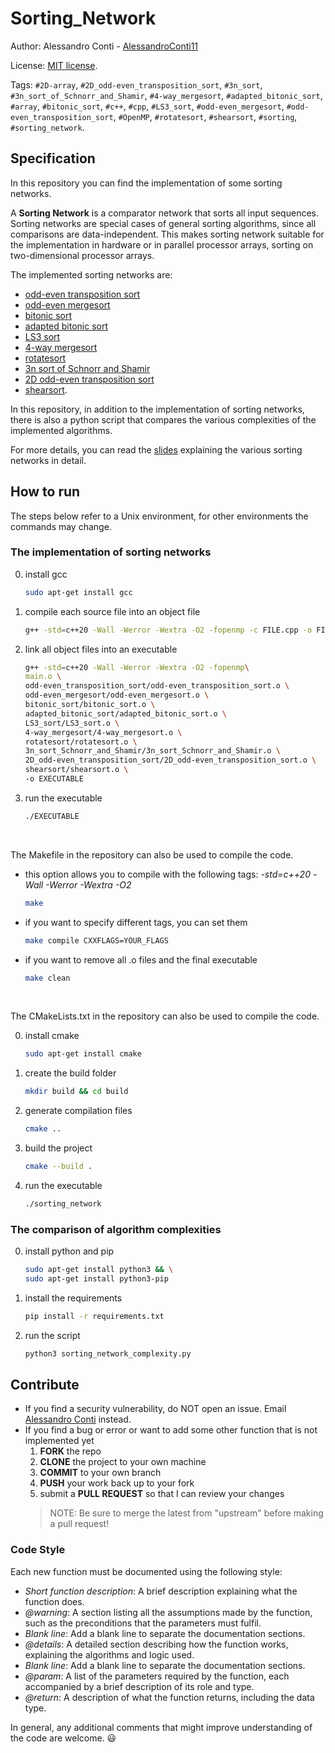 # Sorting_Network


Author: Alessandro Conti - [AlessandroConti11](https://github.com/AlessandroConti11)

License: [MIT license](LICENSE).


Tags: `#2D-array`, `#2D_odd-even_transposition_sort`, `#3n_sort`, `#3n_sort_of_Schnorr_and_Shamir`, `#4-way_mergesort`, `#adapted_bitonic_sort`, `#array`, `#bitonic_sort`, `#c++`, `#cpp`, `#LS3_sort`, `#odd-even_mergesort`, `#odd-even_transposition_sort`, `#OpenMP`, `#rotatesort`, `#shearsort`, `#sorting`, `#sorting_network`.


## Specification

In this repository you can find the implementation of some sorting networks. 

A **Sorting Network** is a comparator network that sorts all input sequences. 
Sorting networks are special cases of general sorting algorithms, since all comparisons are data-independent. 
This makes sorting network suitable for the implementation in hardware or in parallel processor arrays, sorting on two-dimensional processor arrays. 

The implemented sorting networks are:
- [odd-even transposition sort](odd-even_transposition_sort/README.md)
- [odd-even mergesort](odd-even_mergesort/README.md)
- [bitonic sort](bitonic_sort/README.md)
- [adapted bitonic sort](adapted_bitonic_sort/README.md)
- [LS3 sort](LS3_sort/README.md)
- [4-way mergesort](4-way_mergesort/README.md)
- [rotatesort](rotatesort/README.md)
- [3n sort of Schnorr and Shamir](3n_sort_Schnorr_and_Shamir/README.md)
- [2D odd-even transposition sort](2D_odd-even_transposition_sort/README.md)
- [shearsort](shearsort/README.md).

In this repository, in addition to the implementation of sorting networks, there is also a python script that compares the various complexities of the implemented algorithms.

For more details, you can read the [slides](bidimensional_sorting_v4.pdf) explaining the various sorting networks in detail.


## How to run

The steps below refer to a Unix environment, for other environments the commands may change.

### The implementation of sorting networks

0. install gcc
    ```bash
    sudo apt-get install gcc 
    ```
1. compile each source file into an object file
    ```bash
    g++ -std=c++20 -Wall -Werror -Wextra -O2 -fopenmp -c FILE.cpp -o FILE.o
    ```
2. link all object files into an executable
    ```bash
    g++ -std=c++20 -Wall -Werror -Wextra -O2 -fopenmp\
    main.o \
    odd-even_transposition_sort/odd-even_transposition_sort.o \
    odd-even_mergesort/odd-even_mergesort.o \
    bitonic_sort/bitonic_sort.o \
    adapted_bitonic_sort/adapted_bitonic_sort.o \
    LS3_sort/LS3_sort.o \
    4-way_mergesort/4-way_mergesort.o \
    rotatesort/rotatesort.o \
    3n_sort_Schnorr_and_Shamir/3n_sort_Schnorr_and_Shamir.o \
    2D_odd-even_transposition_sort/2D_odd-even_transposition_sort.o \
    shearsort/shearsort.o \
    -o EXECUTABLE
    ```
3. run the executable
    ```bash
    ./EXECUTABLE
    ```

<br>

The Makefile in the repository can also be used to compile the code.
- this option allows you to compile with the following tags: *-std=c++20 -Wall -Werror -Wextra -O2*
    ```bash
    make
    ```
- if you want to specify different tags, you can set them
   ```bash
   make compile CXXFLAGS=YOUR_FLAGS
   ```
- if you want to remove all .o files and the final executable
    ```bash
    make clean
    ```

<br>

The CMakeLists.txt in the repository can also be used to compile the code.

0. install cmake
    ```bash
    sudo apt-get install cmake
    ```
1. create the build folder
    ```bash
    mkdir build && cd build
    ```
2. generate compilation files
    ```bash
    cmake ..
    ```
3. build the project
    ```bash
    cmake --build .
    ```
4. run the executable
    ```bash
    ./sorting_network
    ```

### The comparison of algorithm complexities

0. install python and pip
   ```bash
   sudo apt-get install python3 && \
   sudo apt-get install python3-pip
   ```
1. install the requirements
   ```bash
   pip install -r requirements.txt
   ```
2. run the script
   ```bash
   python3 sorting_network_complexity.py
   ```


## Contribute

- If you find a security vulnerability, do NOT open an issue. Email [Alessandro Conti](mailto:ale.conti.1101@gmail.com) instead.
- If you find a bug or error or want to add some other function that is not implemented yet
    1. **FORK** the repo
    2. **CLONE** the project to your own machine
    3. **COMMIT** to your own branch
    4. **PUSH** your work back up to your fork
    5. submit a **PULL REQUEST** so that I can review your changes
  > NOTE: Be sure to merge the latest from "upstream" before making a pull request!


### Code Style

Each new function must be documented using the following style:
- *Short function description*: A brief description explaining what the function does.
- *@warning*: A section listing all the assumptions made by the function, such as the preconditions that the parameters must fulfil.
- *Blank line*: Add a blank line to separate the documentation sections.
- *@details*: A detailed section describing how the function works, explaining the algorithms and logic used.
- *Blank line*: Add a blank line to separate the documentation sections.
- *@param*: A list of the parameters required by the function, each accompanied by a brief description of its role and type.
- *@return*: A description of what the function returns, including the data type.

In general, any additional comments that might improve understanding of the code are welcome. 😃
